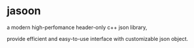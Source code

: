 # jasoon
a modern high-perfomance header-only c++ json library,

provide efficient and easy-to-use interface with customizable json object.
